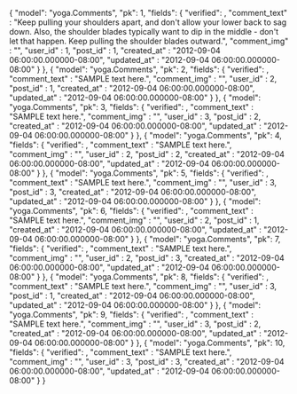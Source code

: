 {
  "model": "yoga.Comments",
  "pk": 1,
  "fields": {
    "verified": ,
    "comment_text" : "Keep pulling your shoulders apart, and don't allow your lower back to sag down. Also, the shoulder blades typically want to dip in the middle - don't let that happen. Keep pulling the shoulder blades outward.",
    "comment_img" : "",
    "user_id" : 1,
    "post_id" : 1,
    "created_at" : "2012-09-04 06:00:00.000000-08:00",
    "updated_at" : "2012-09-04 06:00:00.000000-08:00"
  }
},
{
  "model": "yoga.Comments",
  "pk": 2,
  "fields": {
    "verified": ,
    "comment_text" : "SAMPLE text here.",
    "comment_img" : "",
    "user_id" : 2,
    "post_id" : 1,
    "created_at" : "2012-09-04 06:00:00.000000-08:00",
    "updated_at" : "2012-09-04 06:00:00.000000-08:00"
  }
},
{
  "model": "yoga.Comments",
  "pk": 3,
  "fields": {
    "verified": ,
    "comment_text" : "SAMPLE text here.",
    "comment_img" : "",
    "user_id" : 3,
    "post_id" : 2,
    "created_at" : "2012-09-04 06:00:00.000000-08:00",
    "updated_at" : "2012-09-04 06:00:00.000000-08:00"
  }
},
{
  "model": "yoga.Comments",
  "pk": 4,
  "fields": {
    "verified": ,
    "comment_text" : "SAMPLE text here.",
    "comment_img" : "",
    "user_id" : 2,
    "post_id" : 2,
    "created_at" : "2012-09-04 06:00:00.000000-08:00",
    "updated_at" : "2012-09-04 06:00:00.000000-08:00"
  }
},
{
  "model": "yoga.Comments",
  "pk": 5,
  "fields": {
    "verified": ,
    "comment_text" : "SAMPLE text here.",
    "comment_img" : "",
    "user_id" : 3,
    "post_id" : 3,
    "created_at" : "2012-09-04 06:00:00.000000-08:00",
    "updated_at" : "2012-09-04 06:00:00.000000-08:00"
  }
},
{
  "model": "yoga.Comments",
  "pk": 6,
  "fields": {
    "verified": ,
    "comment_text" : "SAMPLE text here.",
    "comment_img" : "",
    "user_id" : 2,
    "post_id" : 1,
    "created_at" : "2012-09-04 06:00:00.000000-08:00",
    "updated_at" : "2012-09-04 06:00:00.000000-08:00"
  }
},
{
  "model": "yoga.Comments",
  "pk": 7,
  "fields": {
    "verified": ,
    "comment_text" : "SAMPLE text here.",
    "comment_img" : "",
    "user_id" : 2,
    "post_id" : 3,
    "created_at" : "2012-09-04 06:00:00.000000-08:00",
    "updated_at" : "2012-09-04 06:00:00.000000-08:00"
  }
},
{
  "model": "yoga.Comments",
  "pk": 8,
  "fields": {
    "verified": ,
    "comment_text" : "SAMPLE text here.",
    "comment_img" : "",
    "user_id" : 3,
    "post_id" : 1,
    "created_at" : "2012-09-04 06:00:00.000000-08:00",
    "updated_at" : "2012-09-04 06:00:00.000000-08:00"
  }
},
{
  "model": "yoga.Comments",
  "pk": 9,
  "fields": {
    "verified": ,
    "comment_text" : "SAMPLE text here.",
    "comment_img" : "",
    "user_id" : 3,
    "post_id" : 2,
    "created_at" : "2012-09-04 06:00:00.000000-08:00",
    "updated_at" : "2012-09-04 06:00:00.000000-08:00"
  }
},
{
  "model": "yoga.Comments",
  "pk": 10,
  "fields": {
    "verified": ,
    "comment_text" : "SAMPLE text here.",
    "comment_img" : "",
    "user_id" : 3,
    "post_id" : 3,
    "created_at" : "2012-09-04 06:00:00.000000-08:00",
    "updated_at" : "2012-09-04 06:00:00.000000-08:00"
  }
}
